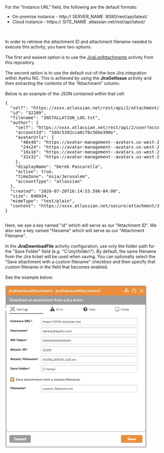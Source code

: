 For the "Instance URL" field, the following are the default formats:
<br>
<ul>
<li>On-premise instance - http:// SERVER_NAME :8080/rest/api/latest/</li>
<li>Cloud instance - https:// SITE_NAME .atlassian.net/rest/api/latest/</li>
</ul>
<br><br>
In order to retrieve the attachment ID and attachment filename needed to execute this activity, you have two options.
<br><br>
The first and easiest option is to use the <a href="https://github.com/Ayehu/custom-activities/tree/master/Jira/JiraListAttachments">JiraListAttachments</a> activity from this repository.
<br><br>
The second option is to use the default out-of-the-box Jira integration within Ayehu NG.  This is achieved by using the <b>JiraGetIssue</b> activity and then extracting the contents of the "Attachment" column.
<br><br>
Below is an example of the JSON contained within that cell:
<br>
<pre>
{
  "self": "https://xxxx.atlassian.net/rest/api/2/attachment/32209",
  "id": "32209",
  "filename": "INSTALLATION_LOG.txt",
  "author": {
    "self": "https://xxxx.atlassian.net/rest/api/2/user?accountId=5d4c5392cca0cf0c56be398e",
    "accountId": "5d4c5392cca0cf0c56be398e",
    "avatarUrls": {
      "48x48": "https://avatar-management--avatars.us-west-2.prod.public.atl-paas.net/5d4c5392cca0cf0c56be398e/015dc3da-60eb-4ed1-a173-aad766501025/48",
      "24x24": "https://avatar-management--avatars.us-west-2.prod.public.atl-paas.net/5d4c5392cca0cf0c56be398e/015dc3da-60eb-4ed1-a173-aad766501025/24",
      "16x16": "https://avatar-management--avatars.us-west-2.prod.public.atl-paas.net/5d4c5392cca0cf0c56be398e/015dc3da-60eb-4ed1-a173-aad766501025/16",
      "32x32": "https://avatar-management--avatars.us-west-2.prod.public.atl-paas.net/5d4c5392cca0cf0c56be398e/015dc3da-60eb-4ed1-a173-aad766501025/32"
    },
    "displayName": "Derek Pascarella",
    "active": true,
    "timeZone": "Asia/Jerusalem",
    "accountType": "atlassian"
  },
  "created": "2020-07-20T16:14:53.596-04:00",
  "size": 846934,
  "mimeType": "text/plain",
  "content": "https://xxxx.atlassian.net/secure/attachment/32209/INSTALLATION_LOG.txt"
}
</pre>
<br>
Here, we see a key named "id" which will serve as our "Attachment ID".  We also see a key named "filename" which will serve as our "Attachment Filename".
<br><br>
In the <b>JiraDownloadFile</b> activity configuration, use only the folder path for the "Save Folder" field (e.g. "C:\my\folder\").  By default, the same filename from the Jira ticket will be used when saving.  You can optionally select the "Save attachment with a custom filename" checkbox and then specify that custom filename in the field that becomes enabled.
<br><br>
See the example below:
<br><br>
<img src="https://raw.githubusercontent.com/Ayehu/custom-activities/master/Jira/JiraDownloadAttachment/Activity_Example_Screenshot.jpg">
